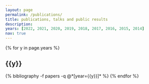 ```yaml
---
layout: page
permalink: /publications/
title: publications, talks and public results
description: 
years: [2022, 2021, 2020, 2019, 2018, 2017, 2016, 2015, 2014]
nav: true
---
```


<div class="publications">

{% for y in page.years %}
  <h2 class="year">{{y}}</h2>
  {% bibliography -f papers -q @*[year={{y}}]* %}
{% endfor %}

</div>
